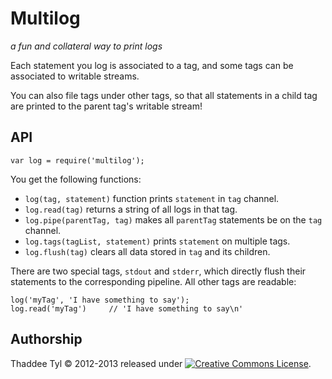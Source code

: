 # Multilog

_a fun and collateral way to print logs_

Each statement you log is associated to a tag, and some tags can be
associated to writable streams.

You can also file tags under other tags, so that all statements in a
child tag are printed to the parent tag's writable stream!


## API

    var log = require('multilog');

You get the following functions:

- `log(tag, statement)` function prints `statement` in `tag` channel.
- `log.read(tag)` returns a string of all logs in that tag.
- `log.pipe(parentTag, tag)` makes all `parentTag` statements be on the `tag`
  channel.
- `log.tags(tagList, statement)` prints `statement` on multiple tags.
- `log.flush(tag)` clears all data stored in `tag` and its children.

There are two special tags, `stdout` and `stderr`, which directly flush their
statements to the corresponding pipeline. All other tags are readable:

    log('myTag', 'I have something to say');
    log.read('myTag')     // 'I have something to say\n'


## Authorship

Thaddee Tyl © 2012-2013 released under
<a rel="license" href="http://creativecommons.org/licenses/by-sa/3.0/"><img
alt="Creative Commons License" style="border-width:0"
src="http://i.creativecommons.org/l/by-sa/3.0/80x15.png" /></a>.
